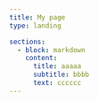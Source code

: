 ```yaml
---
title: My page
type: landing

sections:
  - block: markdown
    content:
      title: aaaaa
      subtitle: bbbb
      text: cccccc
---
```


